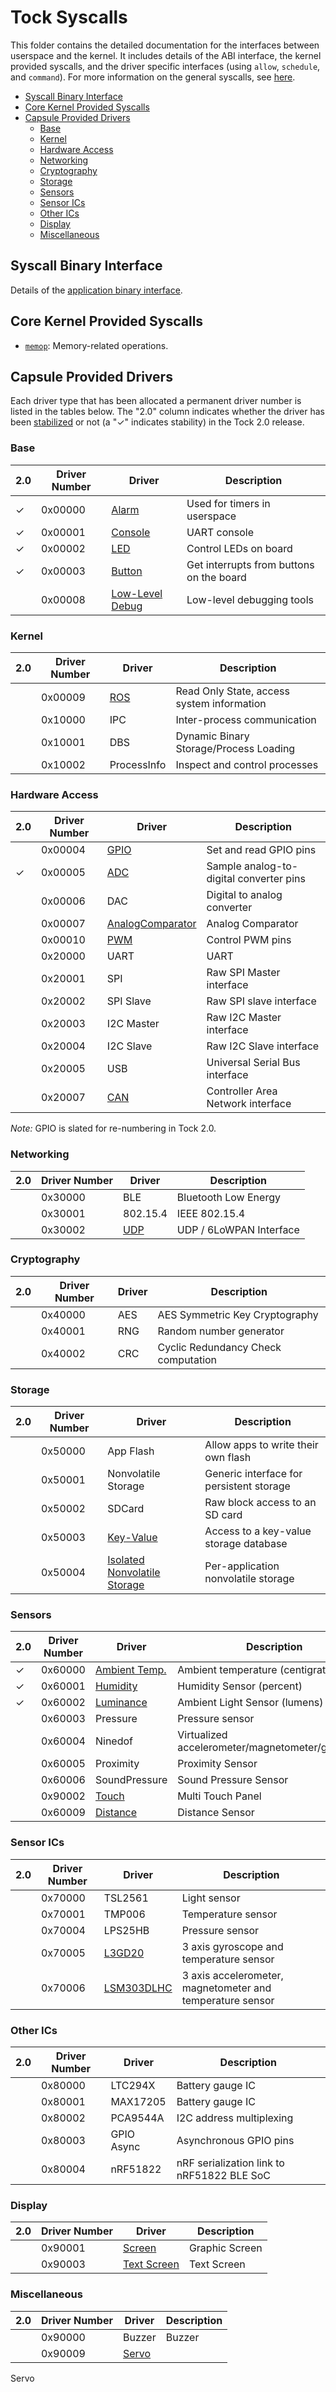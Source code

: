 Tock Syscalls
=============

This folder contains the detailed documentation for the interfaces between
userspace and the kernel. It includes details of the ABI interface, the kernel
provided syscalls, and the driver specific interfaces (using `allow`,
`schedule`, and `command`). For more information on the general syscalls, see
[here](https://book.tockos.org/doc/syscalls).

<!-- toc -->

- [Syscall Binary Interface](#syscall-binary-interface)
- [Core Kernel Provided Syscalls](#core-kernel-provided-syscalls)
- [Capsule Provided Drivers](#capsule-provided-drivers)
  * [Base](#base)
  * [Kernel](#kernel)
  * [Hardware Access](#hardware-access)
  * [Networking](#networking)
  * [Cryptography](#cryptography)
  * [Storage](#storage)
  * [Sensors](#sensors)
  * [Sensor ICs](#sensor-ics)
  * [Other ICs](#other-ics)
  * [Display](#display)
  * [Miscellaneous](#miscellaneous)

<!-- tocstop -->

## Syscall Binary Interface

Details of the [application binary interface](../Syscalls.md).

## Core Kernel Provided Syscalls

- [`memop`](memop.md): Memory-related operations.

## Capsule Provided Drivers

Each driver type that has been allocated a permanent driver number is listed in
the tables below. The "2.0" column indicates whether the driver has been
[stabilized](../Maintenance.md#stabilizing-a-syscall-driver) or not (a "✓" indicates stability) in the Tock 2.0 release.

### Base

|2.0| Driver Number | Driver                      | Description                                |
|---|---------------|-----------------------------|--------------------------------------------|
| ✓ | 0x00000       | [Alarm](00000_alarm.md)     | Used for timers in userspace               |
| ✓ | 0x00001       | [Console](00001_console.md) | UART console                               |
| ✓ | 0x00002       | [LED](00002_leds.md)        | Control LEDs on board                      |
| ✓ | 0x00003       | [Button](00003_buttons.md)  | Get interrupts from buttons on the board   |
|   | 0x00008       | [Low-Level Debug](00008_low_level_debug.md) | Low-level debugging tools  |

### Kernel

|2.0| Driver Number | Driver           | Description                                |
|---|---------------|------------------|--------------------------------------------|
|   | 0x00009       | [ROS](00009_ros.md) | Read Only State, access system information |
|   | 0x10000       | IPC              | Inter-process communication                |
|   | 0x10001       | DBS              | Dynamic Binary Storage/Process Loading     |
|   | 0x10002       | ProcessInfo      | Inspect and control processes              |

### Hardware Access

|2.0| Driver Number | Driver           | Description                                |
|---|---------------|------------------|--------------------------------------------|
|   | 0x00004       | [GPIO](00004_gpio.md) | Set and read GPIO pins                |
| ✓ | 0x00005       | [ADC](00005_adc.md)| Sample analog-to-digital converter pins  |
|   | 0x00006       | DAC              | Digital to analog converter                |
|   | 0x00007       | [AnalogComparator](00007_analog_comparator.md) | Analog Comparator |
|   | 0x00010       | [PWM](00010_pwm.md)| Control PWM pins                         |
|   | 0x20000       | UART             | UART                                       |
|   | 0x20001       | SPI              | Raw SPI Master interface                   |
|   | 0x20002       | SPI Slave        | Raw SPI slave interface                    |
|   | 0x20003       | I2C Master       | Raw I2C Master interface                   |
|   | 0x20004       | I2C Slave        | Raw I2C Slave interface                    |
|   | 0x20005       | USB              | Universal Serial Bus interface             |
|   | 0x20007       | [CAN](20007_can.md)| Controller Area Network interface        |

_Note:_ GPIO is slated for re-numbering in Tock 2.0.

### Networking

|2.0| Driver Number | Driver           | Description                                |
|---|---------------|------------------|--------------------------------------------|
|   | 0x30000       | BLE              | Bluetooth Low Energy                       |
|   | 0x30001       | 802.15.4         | IEEE 802.15.4                              |
|   | 0x30002       | [UDP](30002_udp.md)  | UDP / 6LoWPAN Interface                |

### Cryptography

|2.0| Driver Number | Driver           | Description                                |
|---|---------------|------------------|--------------------------------------------|
|   | 0x40000       | AES              | AES Symmetric Key Cryptography             |
|   | 0x40001       | RNG              | Random number generator                    |
|   | 0x40002       | CRC              | Cyclic Redundancy Check computation        |

### Storage

|2.0| Driver Number | Driver           | Description                                |
|---|---------------|------------------|--------------------------------------------|
|   | 0x50000       | App Flash        | Allow apps to write their own flash        |
|   | 0x50001       | Nonvolatile Storage | Generic interface for persistent storage |
|   | 0x50002       | SDCard           | Raw block access to an SD card             |
|   | 0x50003       | [Key-Value](50003_key_value.md) | Access to a key-value storage database |
|   | 0x50004       | [Isolated Nonvolatile Storage](50004_isolated_nonvolatile_storage.md) | Per-application nonvolatile storage |

### Sensors

|2.0| Driver Number | Driver                                        | Description                                |
|---|---------------|-----------------------------------------------|--------------------------------------------|
| ✓ | 0x60000       | [Ambient Temp.](60000_ambient_temperature.md) | Ambient temperature (centigrate)           |
| ✓ | 0x60001       | [Humidity](60001_humidity.md)                 | Humidity Sensor (percent)                  |
| ✓ | 0x60002       | [Luminance](60002_luminance.md)               | Ambient Light Sensor (lumens)              |
|   | 0x60003       | Pressure                                      | Pressure sensor                            |
|   | 0x60004       | Ninedof                                       | Virtualized accelerometer/magnetometer/gyroscope |
|   | 0x60005       | Proximity                                     | Proximity Sensor                           |
|   | 0x60006       | SoundPressure                                 | Sound Pressure Sensor                      |
|   | 0x90002       | [Touch](90002_touch.md)                       | Multi Touch Panel                          |
|   | 0x60009       | [Distance](60009_distance.md)                 | Distance Sensor                            |

### Sensor ICs

|2.0| Driver Number | Driver                            | Description                                               |
|---|---------------|-----------------------------------|-----------------------------------------------------------|
|   | 0x70000       | TSL2561                           | Light sensor                                              |
|   | 0x70001       | TMP006                            | Temperature sensor                                        |
|   | 0x70004       | LPS25HB                           | Pressure sensor                                           |
|   | 0x70005       | [L3GD20](70005_l3gd20.md)         | 3 axis gyroscope and temperature sensor                   |
|   | 0x70006       | [LSM303DLHC](70006_lsm303dlhc.md) | 3 axis accelerometer, magnetometer and temperature sensor |

### Other ICs

|2.0| Driver Number | Driver           | Description                                |
|---|---------------|------------------|--------------------------------------------|
|   | 0x80000       | LTC294X          | Battery gauge IC                           |
|   | 0x80001       | MAX17205         | Battery gauge IC                           |
|   | 0x80002       | PCA9544A         | I2C address multiplexing                   |
|   | 0x80003       | GPIO Async       | Asynchronous GPIO pins                     |
|   | 0x80004       | nRF51822         | nRF serialization link to nRF51822 BLE SoC |

### Display

|2.0| Driver Number | Driver                                  | Description                                |
|---|---------------|-----------------------------------------|--------------------------------------------|
|   | 0x90001       | [Screen](90001_screen.md)               | Graphic Screen                             |
|   | 0x90003       | [Text Screen](90003_text_screen.md)     | Text Screen                                |

### Miscellaneous

|2.0| Driver Number | Driver                                  | Description                                |
|---|---------------|-----------------------------------------|--------------------------------------------|
|   | 0x90000       | Buzzer                                  | Buzzer                                     |
|   | 0x90009       | [Servo](90009_servo.md)                |                  |
Servo